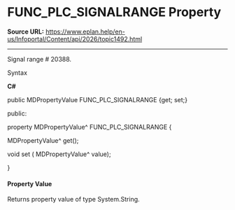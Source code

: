 # FUNC_PLC_SIGNALRANGE Property

**Source URL:** https://www.eplan.help/en-us/Infoportal/Content/api/2026/topic1492.html

---

Signal range # 20388.

Syntax

**C#**



public MDPropertyValue FUNC_PLC_SIGNALRANGE {get; set;}

public:

property MDPropertyValue^ FUNC_PLC_SIGNALRANGE {

   MDPropertyValue^ get();

   void set (    MDPropertyValue^ value);

}


#### Property Value

Returns property value of type System.String.
